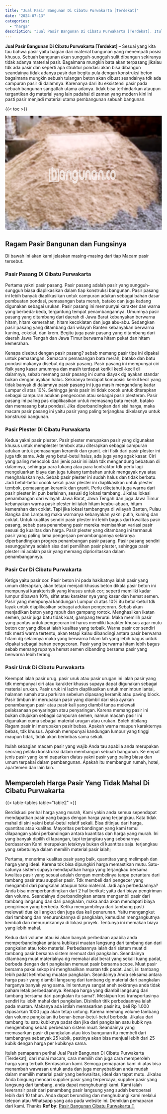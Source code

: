 ```yaml
---
title: "Jual Pasir Bangunan Di Cibatu Purwakarta [Terdekat]"
date: "2024-07-13"
categories: 
  - "harga"
description: "Jual Pasir Bangunan Di Cibatu Purwakarta [Terdekat]. Itulah pemaparan perihal Jual Pasir Bangunan Di Cibatu Purwakarta [Terdekat], dari mulai macam, cara m..."
---
```


**Jual Pasir Bangunan Di Cibatu Purwakarta \[Terdekat\]** – Sesuai yang kita tau bahwa pasir yaitu bagian dari material bangunan yang menempati posisi khusus. Sebuah bangunan akan sungguh-sungguh sulit dibangun sekiranya tidak adanya material pasir. Bagaimana mungkin bata akan terpasang jikalau tdk ada pasir dan seperti apa struktur pondasi akan bisa dibangun seandainya tidak adanya pasir dan begitu pula dengan konstruksi beton bagaimana mungkin sebuah tulangan beton akan dibuat seandainya tdk ada campuran pasir di dalamnya. Karenanya dari itu eksistensi pasir pada sebuah bangunan sangatlah utama adanya. tidak bisa terhindarkan ataupun tergantikan dg material yang lain padahal di zaman yang modern kini ini pasti pasir menjadi material utama pembangunan sebuah bangunan.

{{< toc >}}

![Jual Pasir Bangunan Di Cibatu Purwakarta [Terdekat]](/images/jual-pasir-bangunan-37.png)

## Ragam Pasir Bangunan dan Fungsinya

Di bawah ini akan kami jelaskan masing-masing dari tiap Macam pasir tersebut.

### Pasir Pasang Di Cibatu Purwakarta

Pertama yakni pasir pasang. Pasir pasang adalah pasir yang sungguh-sungguh biasa diaplikasikan dalam tiap konstruksi bangunan. Pasir pasang ini lebih banyak diaplikasikan untuk campuran adukan sebagai bahan dasar pembuatan pondasi, pemasangan bata merah, batako dan juga kadang digunakan sebagai urukan. Pasir pasang ini mempunyai karakter dan warna yang berbeda-beda, tergantung tempat penambangannya. Umumnya pasir pasang yang ditambang dari daerah di Jawa Barat kebanyakan berwarna hitam, hitam kemerahan, hitam kecoklatan dan juga abu-abu. Sedangkan pasir pasang yang ditambang dari wilayah Banten kebanyakan berwarna kuning, cokelat, dan krem. Begitu juga pasir pasang yang ditambang dari daerah Jawa Tengah dan Jawa Timur berwarna hitam pekat dan hitam kemerahan.

Kenapa disebut dengan pasir pasang? sebab memang pasir tipe ini dipakai untuk pemasangan. Semacam pemasangan bata merah, batako dan batu pondasi makanya disebut dg pasir pasang. Pasir pasang ini mempunyai ciri fisik yang kasar umumnya dan masih terdapat kerikil kecil-kecil di dalamnya, sebab memang pasir pasang ini cuma diayak dg ayakan standar bukan dengan ayakan halus. Sekiranya terdapat komposisi kerikil kecil yang tidak banyak di dalamnya pasir pasang ini juga masih mengandung kadar Lumpur di atas 10%. Sehingga jenis pasir ini tidak cocok untuk diterapkan sebagai campuran adukan pengecoran atau sebagai pasir plesteran. Pasir pasang ini paling pas diaplikasikan untuk memasang bata merah, batako dan memasang batu pondasi. Jika diperbandingkan dari sisi harga, maka macam pasir pasang ini yaitu pasir yang paling terjangkau dikelasnya untuk konstruksi bangunan.

### Pasir Plester Di Cibatu Purwakarta

Kedua yakni pasir plester. Pasir plester merupakan pasir yang digunakan khusus untuk memplester tembok atau diterapkan sebagai campuran adukan untuk pemasangan keramik dan granit. ciri fisik dari pasir plester ini juga tdk sama. Ada yang betul-betul halus, ada juga yang agak kasar. Ciri yang paling mencolok dari jenis pasir ini ialah tdk mengandung bebatuan di dalamnya, sehingga para tukang atau para kontraktor tdk perlu lagi mengeluarkan biaya dan juga tukang tambahan untuk mengayak nya atau menghaluskan nya. Sebab pasir plester ini sudah halus dan tidak berbatu. Jadi betul-betul cocok sekali pasir plester ini diaplikasikan untuk plester tembok, pemasangan keramik dan granit. Perlu diketahui juga warna dari pasir plester ini pun berlainan, sesuai dg lokasi tambang. Jikalau lokasi penambangan dari wilayah Jawa Barat, Jawa Tengah dan juga Jawa Timur kebanyakan warna pasir plester ini ialah hitam keabu-abuan, hitam kemerahan dan coklat. Tapi jika lokasi tambangnya di wilayah Banten, Pulau Bangka dan Lampung maka warnanya kebanyakan yakni putih, kuning dan coklat. Untuk kualitas sendiri pasir plester ini lebih bagus dari kwalitas pasir pasang, sebab para penambang pasir mereka memisahkan variasi pasir sesuai dg kualitas dan harga. Pasir plester yang ditambang ini termasuk pasir yang paling lama pengerjaan penambangannya sekiranya diperbandingkan progres penambangan pasir pasang. Pasir pasang sendiri sesungguhnya adalah sisa dari pemilihan pasir plester, sehingga pasir plester ini adalah pasir yang memang diprioritaskan dalam penambangannya.

### Pasir Cor Di Cibatu Purwakarta

Ketiga yaitu pasir cor. Pasir beton ini pada hakikatnya ialah pasir yang umum diterapkan, akan tetapi menjadi khusus beton dikala pasir beton ini mempunyai karakteristik yang khusus untuk cor; seperti memiliki kadar lumpur dibawah 10%, sifat atau karakter nya yang kasar dan hemat semen. Pasir yang mempunyai kandungan Lumpur di atas 10% itu betul-betul tdk layak untuk diaplikasikan sebagai adukan pengecoran. Sebab akan menjadikan beton yang rapuh dan gampang rontok. Menghasilkan ikatan semen, pasir juga batu tidak kuat, gampang terurai. Maka memilih pasir yang pantas untuk pengecoran ini harus memiliki karakter khusus agar mutu beton cor yang dibuat ialah kualitas yang terbaik. Warna pasir cor sendiri tdk mesti warna tertentu, akan tetapi kalau dibandingi antara pasir berwarna hitam dg selainnya maka yang berwarna hitam lah yang lebih bagus untuk dipakai sebagai bahan pengecoran. Pasir yang berwarna hitam lebih bagus sebab memang rupanya hemat semen dibanding bersama pasir yang berwarna lebih terang.

### Pasir Uruk Di Cibatu Purwakarta

Keempat ialah pasir urug. pasir uruk atau pasir urugan ini ialah pasir yang tdk mempunyai ciri atau karakter khusus supaya dapat digunakan sebagai material urukan. Pasir uruk ini lazim diaplikasikan untuk menimbun lantai, halaman rumah atau parkiran sebelum dipasang keramik atau paving block. Pasir timbun ini merupakan pasir yang diambil dari sisa ayakan penambangan pasir atau pasir kali yang diambil tanpa melewati pelaksanaan penyaringan atau penyaringan. Karena memang pasir ini bukan ditujukan sebagai campuran semen, namun macam pasir ini digunakan cuma sebagai material urugan atau urukan. Boleh dibilang Ragam pasir ini merupakan pasir bebas. Apakah warna maupun karakternya bebas, tdk khusus. Apakah mempunyai kandungan lumpur yang tinggi maupun tidak, tidak akan berimbas sama sekali.

Itulah sebagian macam pasir yang wajib Anda tau apabila anda merupakan seorang pelaku konstruksi dalam membangun sebuah bangunan. Ke empat jenis pasir yang kami paparkan diatas yakni pasir yang paling biasa dan umum terpakai dalam pembangunan. Apakah itu membangun rumah, hotel, apartemen dan lain lain.

## Memperoleh Harga Pasir Yang Tidak Mahal Di Cibatu Purwakarta

{{< table-tables table="table2" >}}

Berdiskusi perihal harga yang murah, Kami yakin anda semua sependapat mendapatkan pasir yang bagus dengan harga yang terjangkau. Kata tidak mahal di sini yakni betul-betul relatif sekali. Bisa ditinjau dari harga, quantitas atau kualitas. Mayoritas perbandingan yang kami temui dilapangan yakni perbandingan antara kuantitas dan harga yang murah. Ini yang banyak dipilih di lapangan, tapi terjangkau yang sebenarnya berdasarkan Kami merupakan letaknya bukan di kuantitas saja. terjangkau yang sebetulnya dalam memilih material pasir ialah;

Pertama, menerima kualitas pasir yang baik, quantitas yang melimpah dan harga yang ideal. Karena tdk bisa dipungkiri harga memastikan mutu. Satu-satunya sistem supaya mendapatkan harga yang terjangkau bersama kwalitas pasir yang sesuai adalah dengan membelinya tanpa perantara dari tambang pasir atau supplier pasir. Tdk membeli dari pengecer yang mengambil dari pangkalan ataupun toko material. Jadi apa perbedaannya? Anda bisa memperbandingkan dari 2 hal berikut; yaitu dari biaya pengiriman dan volume. Seandainya diperbandingkan antara mengambil pasir dari tambang langsung dan dari pangkalan, maka anda akan mendapati biaya pengiriman yang berbeda. Ketika mengambilnya dari tambang pasti melewati dua kali angkut dan juga dua kali penurunan. Yaitu mengangkut dari tambang dan menurunkannya di pangkalan, kemudian mengangkutnya kembali dan menurunkannya di lokasi proyek. Tentunya ini memakan biaya yang lebih mahal.

Kedua dari volume atau isi akan banyak perbedaan apabila anda memperbandingkan antara kubikasi muatan langsung dari tambang dan dari pangkalan atau toko material. Perbedaannya ialah dari sistem muat di tambang pasir bersama sistem memuat dari pangkalan. Seandainya ditambang muat materialnya dg memakai alat berat yang sekali tuang padat, berbeda dengan dari pangkalan memuat pasir bersama scope. Muat pasir bersama pakai sekop ini menghasilkan muatan tdk padat. Jadi, isi tambang lebih padat ketimbang muatan pangkalan. Seandainya Anda seksama antara harga pasir yang diambil langsung dari tambang dg material dari pangkalan harganya banyak yang sama. Ini tentunya sangat aneh sekiranya anda tidak paham letak perbedaannya. Kenapa harga yang diambil langsung dari tambang bersama dari pangkalan itu sama?. Meskipun kos transportasinya sendiri itu lebih mahal dari pangkalan. Disinilah titik perbedaannya ialah pada muatan. Makanya ada istilah memasarkan pasir itu, beli Rp 1.000 dipasarkan 1000 juga akan tetap untung. Karena memang volume tambang dan volume pangkalan itu benar-benar-betul-betul berbeda. Jikalau dari tambang itu satu kubiknya padat dan jika dari pangkalan satu kubik nya mengembang sebab perbedaan sistem muat. Seandainya yang memasarkan pasir di pangkalan atau kios bangunan itu membeli dari tambangnya sebanyak 25 kubik, pastinya akan bisa menjual lebih dari 25 kubik dengan harga per kubiknya sama.

Itulah pemaparan perihal Jual Pasir Bangunan Di Cibatu Purwakarta \[Terdekat\], dari mulai macam, cara memilih dan juga cara memperoleh harga yang terbaik Berdasarkan kami. Semoga pemaparan kami di atas bisa menambah wawasan untuk anda dan juga menyebabkan anda mudah dalam memilih material pasir yang berkwalitas, ideal dan tepat mutu. Jikalau Anda bingung mencari supplier pasir yang terpercaya, supplier pasir yang langsung dari tambang, anda dapat menghubungi kami. Kami ialah leveransir pasir dari penambang pasir langsung yang sudah beroperasi lebih dari 10 tahun. Anda dapat berunding dan menghubungi kami melalui telepon atau Whatsapp yang ada pada website ini. Demikian pemaparan dari kami. Thanks
**Ref by:** [Pasir Bangunan Cibatu Purwakarta []](https://id.wikipedia.org/wiki/Pasir)
